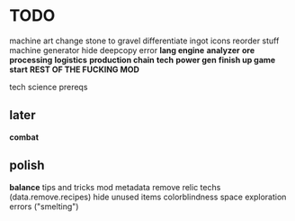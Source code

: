 # TODO

machine art
change stone to gravel
differentiate ingot icons
reorder stuff
machine generator
hide deepcopy error
**lang engine**
**analyzer**
**ore processing**
**logistics**
**production chain**
**tech**
**power gen**
**finish up game start**
**REST OF THE FUCKING MOD**

tech science prereqs

## later

**combat**

## polish

**balance**
tips and tricks
mod metadata
remove relic techs (data.remove.recipes)
hide unused items
colorblindness
space exploration
errors ("smelting")
